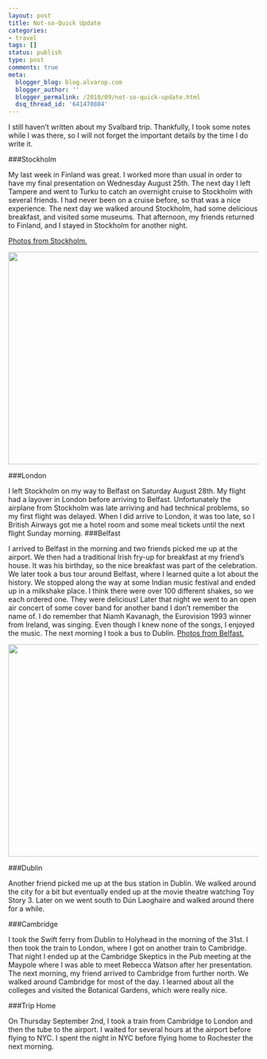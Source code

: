 ```yaml
---
layout: post
title: Not-so-Quick Update
categories:
- travel
tags: []
status: publish
type: post
comments: true
meta:
  blogger_blog: blog.alvarop.com
  blogger_author: ''
  blogger_permalink: /2010/09/not-so-quick-update.html
  dsq_thread_id: '641470884'
---
```

I still haven’t written about my Svalbard trip. Thankfully, I took some notes while I was there, so I will not forget the important details by the time I do write it.

###Stockholm

My last week in Finland was great. I worked more than usual in order to have my final presentation on Wednesday August 25th. The next day I left Tampere and went to Turku to catch an overnight cruise to Stockholm with several friends. I had never been on a cruise before, so that was a nice experience. The next day we walked around Stockholm, had some delicious breakfast, and visited some museums. That afternoon, my friends returned to Finland, and I stayed in Stockholm for another night.

<a href="http://www.flickr.com/photos/apg88/sets/72157624705976471/">Photos from Stockholm.</a>

<a onblur="try {parent.deselectBloggerImageGracefully();} catch(e) {}" href="http://www.flickr.com/photos/apg88/4937273058"><img style="display: block; margin: 0px auto 10px; text-align: center; cursor: pointer; width: 640px; height: 427px;" src="http://farm5.static.flickr.com/4118/4937273058_26605c03dd_z.jpg" alt="" border="0" /></a>

###London

I left Stockholm on my way to Belfast on Saturday August 28th. My flight had a layover in London before arriving to Belfast. Unfortunately the airplane from Stockholm was late arriving and had technical problems, so my first flight was delayed. When I did arrive to London, it was too late, so I British Airways got me a hotel room and some meal tickets until the next flight Sunday morning.
###Belfast

I arrived to Belfast in the morning and two friends picked me up at the airport. We then had a traditional Irish fry-up for breakfast at my friend’s house. It was his birthday, so the nice breakfast was part of the celebration.  We later took a bus tour around Belfast, where I learned quite a lot about the history. We stopped along the way at some Indian music festival and ended up in a milkshake place. I think there were over 100 different shakes, so we each ordered one. They were delicious! Later that night we went to an open air concert of some cover band for another band I don’t remember the name of. I do remember that Niamh Kavanagh, the Eurovision 1993 winner from Ireland, was singing. Even though I knew none of the songs, I enjoyed the music. The next morning I took a bus to Dublin.
<a href="http://www.flickr.com/photos/apg88/sets/72157624862881542/">Photos from Belfast.</a>

<a onblur="try {parent.deselectBloggerImageGracefully();} catch(e) {}" href="http://www.flickr.com/photos/apg88/4950849951/"><img style="display: block; margin: 0px auto 10px; text-align: center; cursor: pointer; width: 640px; height: 427px;" src="http://farm5.static.flickr.com/4148/4950849951_327317c9fd_z.jpg" alt="" border="0" /></a>

###Dublin

Another friend picked me up at the bus station in Dublin. We walked around the city for a bit but eventually ended up at the movie theatre watching Toy Story 3. Later on we went south to Dún Laoghaire and walked around there for a while.

###Cambridge

I took the Swift ferry from Dublin to Holyhead in the morning of the 31st. I then took the train to London, where I got on another train to Cambridge. That night I ended up at the Cambridge Skeptics in the Pub meeting at the Maypole where I was able to meet Rebecca Watson after her presentation. The next morning, my friend arrived to Cambridge from further north. We walked around Cambridge for most of the day.  I learned about all the colleges and visited the Botanical Gardens, which were really nice.

###Trip Home

On Thursday September 2nd, I took a train from Cambridge to London and then the tube to the airport. I waited for several hours at the airport before flying to NYC. I spent the night in NYC before flying home to Rochester the next morning.

